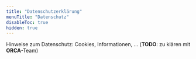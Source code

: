 ```yaml
---
title: "Datenschutzerklärung"
menuTitle: "Datenschutz"
disableToc: true
hidden: true
---
```



Hinweise zum Datenschutz: Cookies, Informationen, ... (**TODO**: zu klären mit **ORCA**-Team)
